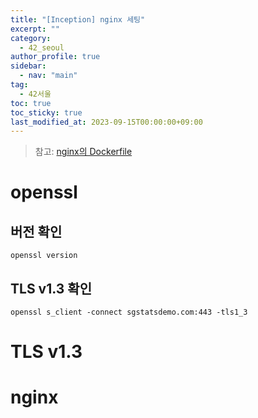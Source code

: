 ```yaml
---
title: "[Inception] nginx 세팅"
excerpt: ""
category: 
  - 42_seoul
author_profile: true
sidebar:
  - nav: "main" 
tag:
  - 42서울
toc: true
toc_sticky: true
last_modified_at: 2023-09-15T00:00:00+09:00
---
```


> 참고: [nginx의 Dockerfile
](https://github.com/nginxinc/docker-nginx/blob/1a8d87b69760693a8e33cd8a9e0c2e5f0e8b0e3c/stable/alpine-slim/Dockerfile)

# openssl
## 버전 확인
```shell
openssl version
```

## TLS v1.3 확인
```shell
openssl s_client -connect sgstatsdemo.com:443 -tls1_3
```

# TLS v1.3
# nginx

